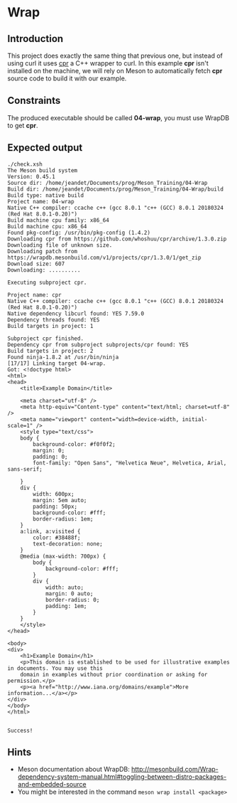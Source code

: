 # Wrap

## Introduction
This project does exactly the same thing that previous one, but instead of using curl it uses [cpr](http://whoshuu.github.io/cpr/) a C++ wrapper to curl. 
In this example **cpr** isn't installed on the machine, we will rely on Meson to automatically fetch **cpr** source code to build it with our example.

## Constraints 

The produced executable should be called **04-wrap**, you must use WrapDB to get **cpr**.

## Expected output 

```
./check.xsh 
The Meson build system
Version: 0.45.1
Source dir: /home/jeandet/Documents/prog/Meson_Training/04-Wrap
Build dir: /home/jeandet/Documents/prog/Meson_Training/04-Wrap/build
Build type: native build
Project name: 04-wrap
Native C++ compiler: ccache c++ (gcc 8.0.1 "c++ (GCC) 8.0.1 20180324 (Red Hat 8.0.1-0.20)")
Build machine cpu family: x86_64
Build machine cpu: x86_64
Found pkg-config: /usr/bin/pkg-config (1.4.2)
Downloading cpr from https://github.com/whoshuu/cpr/archive/1.3.0.zip
Downloading file of unknown size.
Downloading patch from https://wrapdb.mesonbuild.com/v1/projects/cpr/1.3.0/1/get_zip
Download size: 607
Downloading: ..........

Executing subproject cpr.

Project name: cpr
Native C++ compiler: ccache c++ (gcc 8.0.1 "c++ (GCC) 8.0.1 20180324 (Red Hat 8.0.1-0.20)")
Native dependency libcurl found: YES 7.59.0
Dependency threads found: YES
Build targets in project: 1

Subproject cpr finished.
Dependency cpr from subproject subprojects/cpr found: YES
Build targets in project: 2
Found ninja-1.8.2 at /usr/bin/ninja
[17/17] Linking target 04-wrap.
Got: <!doctype html>
<html>
<head>
    <title>Example Domain</title>

    <meta charset="utf-8" />
    <meta http-equiv="Content-type" content="text/html; charset=utf-8" />
    <meta name="viewport" content="width=device-width, initial-scale=1" />
    <style type="text/css">
    body {
        background-color: #f0f0f2;
        margin: 0;
        padding: 0;
        font-family: "Open Sans", "Helvetica Neue", Helvetica, Arial, sans-serif;
        
    }
    div {
        width: 600px;
        margin: 5em auto;
        padding: 50px;
        background-color: #fff;
        border-radius: 1em;
    }
    a:link, a:visited {
        color: #38488f;
        text-decoration: none;
    }
    @media (max-width: 700px) {
        body {
            background-color: #fff;
        }
        div {
            width: auto;
            margin: 0 auto;
            border-radius: 0;
            padding: 1em;
        }
    }
    </style>    
</head>

<body>
<div>
    <h1>Example Domain</h1>
    <p>This domain is established to be used for illustrative examples in documents. You may use this
    domain in examples without prior coordination or asking for permission.</p>
    <p><a href="http://www.iana.org/domains/example">More information...</a></p>
</div>
</body>
</html>


Success!
```

## Hints
- Meson documentation about WrapDB: http://mesonbuild.com/Wrap-dependency-system-manual.html#toggling-between-distro-packages-and-embedded-source
- You might be interested in the command ```meson wrap install <package>```
